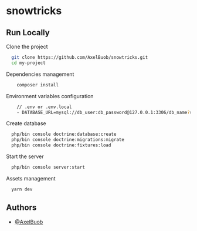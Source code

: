 
# snowtricks

## Run Locally

Clone the project

```zsh
  git clone https://github.com/AxelBuob/snowtricks.git
  cd my-project
```

Dependencies management

```bash
    composer install
```

Environment variables configuration

```bash
    // .env or .env.local
    - DATABASE_URL=mysql://db_user:db_password@127.0.0.1:3306/db_name?serverVersion=5.7
```

Create database
```bash
  php/bin console doctrine:database:create
  php/bin console doctrine:migrations:migrate
  php/bin console doctrine:fixtures:load
```

Start the server

```bash
  php/bin console server:start
```

Assets management
```bash
  yarn dev
```

## Authors

- [@AxelBuob](https://www.github.com/AxelBuob)

